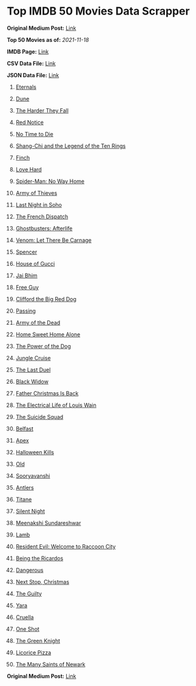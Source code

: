 # Top IMDB 50 Movies Data Scrapper

**Original Medium Post:** [Link](https://medium.com/@nishantsahoo/which-movie-should-i-watch-5c83a3c0f5b1) 

**Top 50 Movies as of:** _2021-11-18_

**IMDB Page:** [Link](http://www.imdb.com/search/title?release_date=2021,2021&title_type=feature)

**CSV Data File:** [Link](/Data/data.csv)

**JSON Data File:** [Link](/Data/data.json)

1. [Eternals](https://www.imdb.com/title/tt9032400/?ref_=adv_li_tt)

2. [Dune](https://www.imdb.com/title/tt1160419/?ref_=adv_li_tt)

3. [The Harder They Fall](https://www.imdb.com/title/tt10696784/?ref_=adv_li_tt)

4. [Red Notice](https://www.imdb.com/title/tt7991608/?ref_=adv_li_tt)

5. [No Time to Die](https://www.imdb.com/title/tt2382320/?ref_=adv_li_tt)

6. [Shang-Chi and the Legend of the Ten Rings](https://www.imdb.com/title/tt9376612/?ref_=adv_li_tt)

7. [Finch](https://www.imdb.com/title/tt3420504/?ref_=adv_li_tt)

8. [Love Hard](https://www.imdb.com/title/tt10752004/?ref_=adv_li_tt)

9. [Spider-Man: No Way Home](https://www.imdb.com/title/tt10872600/?ref_=adv_li_tt)

10. [Army of Thieves](https://www.imdb.com/title/tt13024674/?ref_=adv_li_tt)

11. [Last Night in Soho](https://www.imdb.com/title/tt9639470/?ref_=adv_li_tt)

12. [The French Dispatch](https://www.imdb.com/title/tt8847712/?ref_=adv_li_tt)

13. [Ghostbusters: Afterlife](https://www.imdb.com/title/tt4513678/?ref_=adv_li_tt)

14. [Venom: Let There Be Carnage](https://www.imdb.com/title/tt7097896/?ref_=adv_li_tt)

15. [Spencer](https://www.imdb.com/title/tt12536294/?ref_=adv_li_tt)

16. [House of Gucci](https://www.imdb.com/title/tt11214590/?ref_=adv_li_tt)

17. [Jai Bhim](https://www.imdb.com/title/tt15097216/?ref_=adv_li_tt)

18. [Free Guy](https://www.imdb.com/title/tt6264654/?ref_=adv_li_tt)

19. [Clifford the Big Red Dog](https://www.imdb.com/title/tt2397461/?ref_=adv_li_tt)

20. [Passing](https://www.imdb.com/title/tt8893974/?ref_=adv_li_tt)

21. [Army of the Dead](https://www.imdb.com/title/tt0993840/?ref_=adv_li_tt)

22. [Home Sweet Home Alone](https://www.imdb.com/title/tt11012066/?ref_=adv_li_tt)

23. [The Power of the Dog](https://www.imdb.com/title/tt10293406/?ref_=adv_li_tt)

24. [Jungle Cruise](https://www.imdb.com/title/tt0870154/?ref_=adv_li_tt)

25. [The Last Duel](https://www.imdb.com/title/tt4244994/?ref_=adv_li_tt)

26. [Black Widow](https://www.imdb.com/title/tt3480822/?ref_=adv_li_tt)

27. [Father Christmas Is Back](https://www.imdb.com/title/tt13103340/?ref_=adv_li_tt)

28. [The Electrical Life of Louis Wain](https://www.imdb.com/title/tt10687506/?ref_=adv_li_tt)

29. [The Suicide Squad](https://www.imdb.com/title/tt6334354/?ref_=adv_li_tt)

30. [Belfast](https://www.imdb.com/title/tt12789558/?ref_=adv_li_tt)

31. [Apex](https://www.imdb.com/title/tt13265876/?ref_=adv_li_tt)

32. [Halloween Kills](https://www.imdb.com/title/tt10665338/?ref_=adv_li_tt)

33. [Old](https://www.imdb.com/title/tt10954652/?ref_=adv_li_tt)

34. [Sooryavanshi](https://www.imdb.com/title/tt9531772/?ref_=adv_li_tt)

35. [Antlers](https://www.imdb.com/title/tt7740510/?ref_=adv_li_tt)

36. [Titane](https://www.imdb.com/title/tt10944760/?ref_=adv_li_tt)

37. [Silent Night](https://www.imdb.com/title/tt11628854/?ref_=adv_li_tt)

38. [Meenakshi Sundareshwar](https://www.imdb.com/title/tt13529034/?ref_=adv_li_tt)

39. [Lamb](https://www.imdb.com/title/tt9812474/?ref_=adv_li_tt)

40. [Resident Evil: Welcome to Raccoon City](https://www.imdb.com/title/tt6920084/?ref_=adv_li_tt)

41. [Being the Ricardos](https://www.imdb.com/title/tt4995540/?ref_=adv_li_tt)

42. [Dangerous](https://www.imdb.com/title/tt3876910/?ref_=adv_li_tt)

43. [Next Stop, Christmas](https://www.imdb.com/title/tt15423310/?ref_=adv_li_tt)

44. [The Guilty](https://www.imdb.com/title/tt9421570/?ref_=adv_li_tt)

45. [Yara](https://www.imdb.com/title/tt15655276/?ref_=adv_li_tt)

46. [Cruella](https://www.imdb.com/title/tt3228774/?ref_=adv_li_tt)

47. [One Shot](https://www.imdb.com/title/tt14199590/?ref_=adv_li_tt)

48. [The Green Knight](https://www.imdb.com/title/tt9243804/?ref_=adv_li_tt)

49. [Licorice Pizza](https://www.imdb.com/title/tt11271038/?ref_=adv_li_tt)

50. [The Many Saints of Newark](https://www.imdb.com/title/tt8110232/?ref_=adv_li_tt)

**Original Medium Post:** [Link](https://medium.com/@nishantsahoo/which-movie-should-i-watch-5c83a3c0f5b1) 
